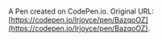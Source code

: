 # 

A Pen created on CodePen.io. Original URL: [https://codepen.io/lrjoyce/pen/BazqoOZ](https://codepen.io/lrjoyce/pen/BazqoOZ).


